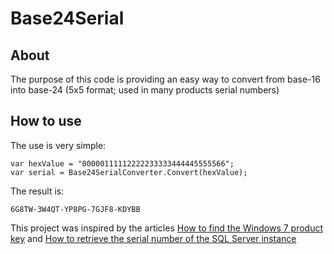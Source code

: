 ﻿# Base24Serial
## About
The purpose of this code is providing an easy way to convert from base-16 into base-24 (5x5 format; used in many products serial numbers)

## How to use
The use is very simple:

    var hexValue = "00000111112222233333444445555566";
    var serial = Base24SerialConverter.Convert(hexValue);

The result is:

    6G8TW-3W4QT-YP8PG-7GJF8-KDYBB

This project was inspired by the articles [How to find the Windows 7 product key](https://support.lenovo.com/ee/en/solutions/ht500032) and [How to retrieve the serial number of the SQL Server instance](https://bit.ly/31KT7wb)